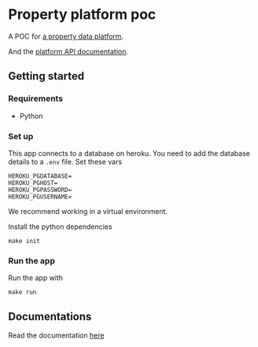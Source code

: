 # Property platform poc

A POC for [a property data platform](https://landplatform-fastapi-dev.azurewebsites.net/).

And the [platform API documentation](https://landplatform-fastapi-dev.azurewebsites.net/docs).

## Getting started

### Requirements

* Python

### Set up

This app connects to a database on heroku. You need to add the database details to a `.env` file. Set these vars
```
HEROKU_PGDATABASE=
HEROKU_PGHOST=
HEROKU_PGPASSWORD=
HEROKU_PGUSERNAME=
```

We recommend working in a virtual environment.

Install the python dependencies
```
make init
```


### Run the app

Run the app with
```
make run
```

## Documentations

Read the documentation [here](https://welsh-revenue-authority.github.io/property_platform_app/)

